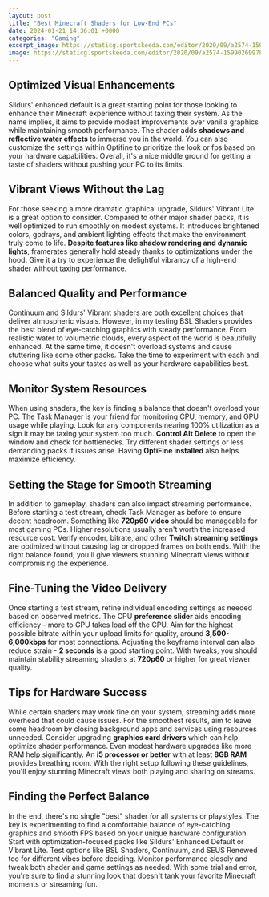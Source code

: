 ```yaml
---
layout: post
title: "Best Minecraft Shaders for Low-End PCs"
date: 2024-01-21 14:36:01 +0000
categories: "Gaming"
excerpt_image: https://staticg.sportskeeda.com/editor/2020/09/a2574-15990269978970-800.jpg
image: https://staticg.sportskeeda.com/editor/2020/09/a2574-15990269978970-800.jpg
---
```


## Optimized Visual Enhancements 
Sildurs' enhanced default is a great starting point for those looking to enhance their Minecraft experience without taxing their system. As the name implies, it aims to provide modest improvements over vanilla graphics while maintaining smooth performance. The shader adds **shadows and reflective water effects** to immerse you in the world. You can also customize the settings within Optifine to prioritize the look or fps based on your hardware capabilities. Overall, it's a nice middle ground for getting a taste of shaders without pushing your PC to its limits.
## Vibrant Views Without the Lag
For those seeking a more dramatic graphical upgrade, Sildurs' Vibrant Lite is a great option to consider. Compared to other major shader packs, it is well optimized to run smoothly on modest systems. It introduces brightened colors, godrays, and ambient lighting effects that make the environment truly come to life. **Despite features like shadow rendering and dynamic lights**, framerates generally hold steady thanks to optimizations under the hood. Give it a try to experience the delightful vibrancy of a high-end shader without taxing performance. 
## Balanced Quality and Performance 
Continuum and Sildurs' Vibrant shaders are both excellent choices that deliver atmospheric visuals. However, in my testing BSL Shaders provides the best blend of eye-catching graphics with steady performance. From realistic water to volumetric clouds, every aspect of the world is beautifully enhanced. At the same time, it doesn't overload systems and cause stuttering like some other packs. Take the time to experiment with each and choose what suits your tastes as well as your hardware capabilities best.
## Monitor System Resources
When using shaders, the key is finding a balance that doesn't overload your PC. The Task Manager is your friend for monitoring CPU, memory, and GPU usage while playing. Look for any components nearing 100% utilization as a sign it may be taxing your system too much. **Control Alt Delete** to open the window and check for bottlenecks. Try different shader settings or less demanding packs if issues arise. Having **OptiFine installed** also helps maximize efficiency.
## Setting the Stage for Smooth Streaming 
In addition to gameplay, shaders can also impact streaming performance. Before starting a test stream, check Task Manager as before to ensure decent headroom. Something like **720p60 video** should be manageable for most gaming PCs. Higher resolutions usually aren't worth the increased resource cost. Verify encoder, bitrate, and other **Twitch streaming settings** are optimized without causing lag or dropped frames on both ends. With the right balance found, you'll give viewers stunning Minecraft views without compromising the experience.  
## Fine-Tuning the Video Delivery
Once starting a test stream, refine individual encoding settings as needed based on observed metrics. The CPU **preference slider** aids encoding efficiency - more to GPU takes load off the CPU. Aim for the highest possible bitrate within your upload limits for quality, around **3,500-6,000kbps** for most connections. Adjusting the keyframe interval can also reduce strain - **2 seconds** is a good starting point. With tweaks, you should maintain stability streaming shaders at **720p60** or higher for great viewer quality.
## Tips for Hardware Success
While certain shaders may work fine on your system, streaming adds more overhead that could cause issues. For the smoothest results, aim to leave some headroom by closing background apps and services using resources unneeded. Consider upgrading **graphics card drivers** which can help optimize shader performance. Even modest hardware upgrades like more RAM help significantly. An **i5 processor or better** with at least **8GB RAM** provides breathing room. With the right setup following these guidelines, you'll enjoy stunning Minecraft views both playing and sharing on streams.
## Finding the Perfect Balance 
In the end, there's no single "best" shader for all systems or playstyles. The key is experimenting to find a comfortable balance of eye-catching graphics and smooth FPS based on your unique hardware configuration. Start with optimization-focused packs like Sildurs' Enhanced Default or Vibrant Lite. Test options like BSL Shaders, Continuum, and SEUS Renewed too for different vibes before deciding. Monitor performance closely and tweak both shader and game settings as needed. With some trial and error, you're sure to find a stunning look that doesn't tank your favorite Minecraft moments or streaming fun.